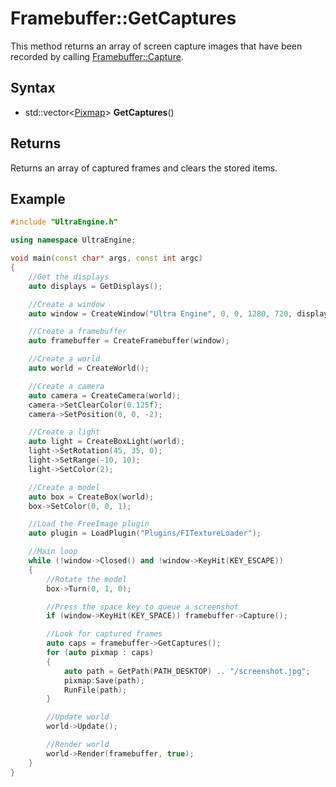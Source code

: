 # Framebuffer::GetCaptures

This method returns an array of screen capture images that have been recorded by calling [Framebuffer::Capture](Framebuffer_Capture.md).

## Syntax

- std::vector<[Pixmap](Pixmap.md)> **GetCaptures**()

## Returns

Returns an array of captured frames and clears the stored items.

## Example

```c++
#include "UltraEngine.h"

using namespace UltraEngine;

void main(const char* args, const int argc)
{
    //Get the displays
    auto displays = GetDisplays();

    //Create a window
    auto window = CreateWindow("Ultra Engine", 0, 0, 1280, 720, displays[0], WINDOW_TITLEBAR | WINDOW_CENTER);

    //Create a framebuffer
    auto framebuffer = CreateFramebuffer(window);

    //Create a world
    auto world = CreateWorld();

    //Create a camera
    auto camera = CreateCamera(world);
    camera->SetClearColor(0.125f);
    camera->SetPosition(0, 0, -2);

    //Create a light
    auto light = CreateBoxLight(world);
    light->SetRotation(45, 35, 0);
    light->SetRange(-10, 10);
    light->SetColor(2);

    //Create a model
    auto box = CreateBox(world);
    box->SetColor(0, 0, 1);

    //Load the FreeImage plugin
    auto plugin = LoadPlugin("Plugins/FITextureLoader");

    //Main loop
    while (!window->Closed() and !window->KeyHit(KEY_ESCAPE))
    {
        //Rotate the model
        box->Turn(0, 1, 0);

        //Press the space key to queue a screenshot
        if (window->KeyHit(KEY_SPACE)) framebuffer->Capture();

        //Look for captured frames
        auto caps = framebuffer->GetCaptures();
        for (auto pixmap : caps)
        {
            auto path = GetPath(PATH_DESKTOP) .. "/screenshot.jpg";
            pixmap:Save(path);
            RunFile(path);
        }

        //Update world
        world->Update();

        //Render world
        world->Render(framebuffer, true);
    }
}
```
